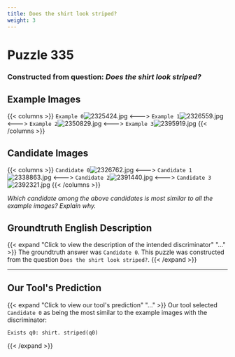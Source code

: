```yaml
---
title: Does the shirt look striped?
weight: 3
---
```


# Puzzle 335
### Constructed from question: _Does the shirt look striped?_


## Example Images
{{< columns >}}
`Example 0`![2325424.jpg](/gqa_images/2325424.jpg)
<--->
`Example 1`![2326559.jpg](/gqa_images/2326559.jpg)
<--->
`Example 2`![2350829.jpg](/gqa_images/2350829.jpg)
<--->
`Example 3`![2395919.jpg](/gqa_images/2395919.jpg)
{{< /columns >}}

## Candidate Images
{{< columns >}}
`Candidate 0`![2326762.jpg](/gqa_images/2326762.jpg)
<--->
`Candidate 1`![2338863.jpg](/gqa_images/2338863.jpg)
<--->
`Candidate 2`![2391440.jpg](/gqa_images/2391440.jpg)
<--->
`Candidate 3`![2392321.jpg](/gqa_images/2392321.jpg)
{{< /columns >}}

*Which candidate among the above candidates is most similar to all the example images? Explain why.*

## Groundtruth English Description

{{< expand "Click to view the description of the intended discriminator" "..." >}}
The groundtruth answer was `Candidate 0`. This puzzle was constructed from the question `Does the shirt look striped?`.
{{< /expand >}}

---

## Our Tool's Prediction

{{< expand "Click to view our tool's prediction" "..." >}}
Our tool selected `Candidate 0` as being the most similar to the example images with the discriminator:
```plaintext
Exists q0: shirt. striped(q0)
```
{{< /expand >}}
